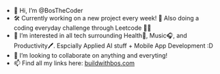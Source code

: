 - 👋 Hi, I’m @BosTheCoder
- 🛠️ Currently working on a new project every week! 📖 Also doing a coding everyday challenge through Leetcode 🧑‍💻
- 👀 I’m interested in all tech surrounding Health💪, Music🎧, and Productivity🖊️. Espcially Applied AI stuff + Mobile App Development :D
- 💞️ I’m looking to collaborate on anything and everyting!
- 📫 Find all my links here: [buildwithbos.com](https://buildwithbos.com)

<!---
BossCodersHQ/BossCodersHQ is a ✨ special ✨ repository because its `README.md` (this file) appears on your GitHub profile.
You can click the Preview link to take a look at your changes.
--->
